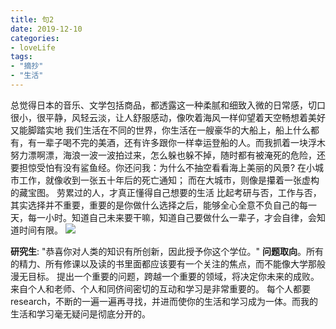 ```yaml
---
title: 句2
date: 2019-12-10
categories:
- loveLife
tags:
- "摘抄"
- "生活"
---
```


总觉得日本的音乐、文学包括商品，都透露这一种柔腻和细致入微的日常感，切口很小，很平静，风轻云淡，让人舒服感动，像吹着海风一样仰望着天空畅想着美好又能脚踏实地
我们生活在不同的世界，你生活在一艘豪华的大船上，船上什么都有，有一辈子喝不完的美酒，还有许多跟你一样幸运登船的人。而我抓着一块浮木努力漂啊漂，海浪一波一波拍过来，怎么躲也躲不掉，随时都有被淹死的危险，还要担惊受怕有没有鲨鱼经。你还问我：为什么不抽空看看海上美丽的风景?
在小城市工作，就像收到一张五十年后的死亡通知； 而在大城市，则像是攥着一张虚构的藏宝图。
劳累过的人，才真正懂得自己想要的生活
比起考研与否，工作与否，其实选择并不重要，重要的是你做什么选择之后，能够全心全意不负自己的每一天，每一小时。知道自己未来要干嘛，知道自己要做什么一辈子，才会自律，会知道时间有限。
 ![](asd.png)

**研究生**:
"恭喜你对人类的知识有所创新，因此授予你这个学位。"
**问题取向**。所有的精力、所有修课以及读的书里面都应该要有一个关注的焦点，而不能像大学那般漫无目标。
提出一个重要的问题，跨越一个重要的领域，将决定你未来的成败。
来自个人和老师、个人和同侪间密切的互动和学习是非常重要的。
每个人都要research，不断的一遍一遍再寻找，并进而使你的生活和学习成为一体。而我的生活和学习毫无疑问是彻底分开的。

